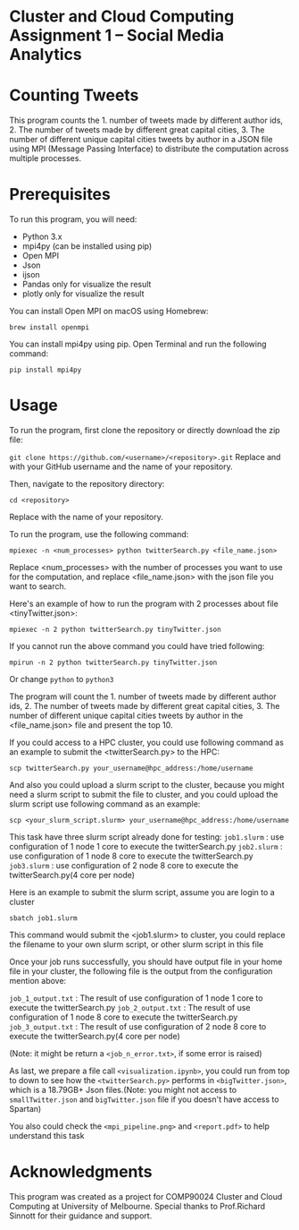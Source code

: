 # Cluster and Cloud Computing Assignment 1 – Social Media Analytics 

# Counting Tweets
This program counts the 1. number of tweets made by different author ids, 2. The number of tweets made by different great capital cities, 3. The number of different unique capital cities tweets by author in a JSON file using MPI (Message Passing Interface) to distribute the computation across multiple processes.

# Prerequisites
To run this program, you will need:

* Python 3.x
* mpi4py (can be installed using pip)
* Open MPI
* Json
* ijson
* Pandas only for visualize the result
* plotly only for visualize the result

You can install Open MPI on macOS using Homebrew:

```
brew install openmpi
```

You can install mpi4py using pip. Open Terminal and run the following command:

```
pip install mpi4py
```

# Usage
To run the program, first clone the repository or directly download the zip file:

`git clone https://github.com/<username>/<repository>.git`
Replace <username> and <repository> with your GitHub username and the name of your repository.

Then, navigate to the repository directory:

```cd <repository>```
    
Replace <repository> with the name of your repository.

To run the program, use the following command:

```mpiexec -n <num_processes> python twitterSearch.py <file_name.json>```

Replace <num_processes> with the number of processes you want to use for the computation,
and replace <file_name.json> with the json file you want to search.

Here's an example of how to run the program with 2 processes about file <tinyTwitter.json>:

```mpiexec -n 2 python twitterSearch.py tinyTwitter.json```

If you cannot run the above command you could have tried following:
    
```mpirun -n 2 python twitterSearch.py tinyTwitter.json```  

Or change ```python``` to ```python3```
    
The program will count the 1. number of tweets made by different author ids, 2. The number of tweets made by different great capital cities, 3. The number of different unique capital cities tweets by author in the <file_name.json> file and present the top 10.

If you could access to a HPC cluster, you could use following command as an example to submit the <twitterSearch.py> to the HPC:

```scp twitterSearch.py your_username@hpc_address:/home/username```

And also you could upload a slurm script to the cluster, because you might need a slurm script to submit the file to cluster, and you could upload the slurm script use following command as an example:
    
```scp <your_slurm_script.slurm> your_username@hpc_address:/home/username```
    
This task have three slurm script already done for testing:
```job1.slurm``` : use configuration of 1 node 1 core to execute the twitterSearch.py
```job2.slurm``` : use configuration of 1 node 8 core to execute the twitterSearch.py
```job3.slurm``` : use configuration of 2 node 8 core to execute the twitterSearch.py(4 core per node) 

Here is an example to submit the slurm script, assume you are login to a cluster

```sbatch job1.slurm```

This command would submit the <job1.slurm> to cluster, you could replace the filename to your own slurm script, or other slurm script in this file
    
Once your job runs successfully, you should have output file in your home file in your cluster, the following file is the output from the configuration mention above:
    
```job_1_output.txt``` : The result of use configuration of 1 node 1 core to execute the twitterSearch.py
```job_2_output.txt``` : The result of use configuration of 1 node 8 core to execute the twitterSearch.py
```job_3_output.txt``` : The result of use configuration of 2 node 8 core to execute the twitterSearch.py(4 core per node)  
    
(Note: it might be return a `<job_n_error.txt>`, if some error is raised)

As last, we prepare a file call `<visualization.ipynb>`, you could run from top to down to see how the `<twitterSearch.py>` performs in `<bigTwitter.json>`, which is a 18.79GB+ Json files.(Note: you might not access to `smallTwitter.json` and `bigTwitter.json` file if you doesn't have access to Spartan)
    
You also could check the `<mpi_pipeline.png>` and `<report.pdf>` to help understand this task
    
# Acknowledgments
This program was created as a project for COMP90024 Cluster and Cloud Computing at University of Melbourne. Special thanks to Prof.Richard Sinnott for their guidance and support.

